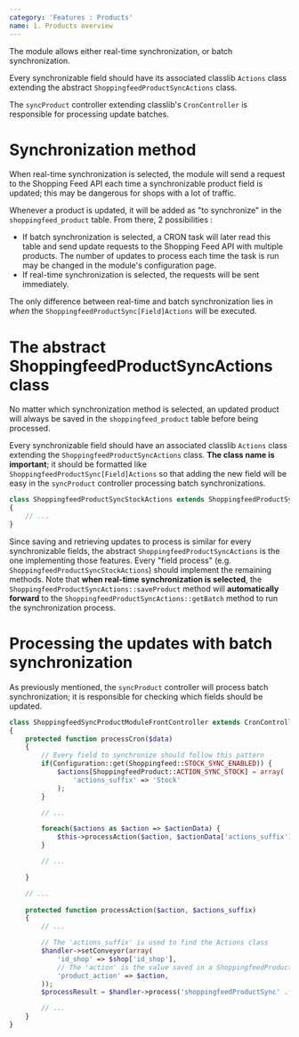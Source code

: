 ```yaml
---
category: 'Features : Products'
name: 1. Products overview
---
```

  
The module allows either real-time synchronization, or batch synchronization.  

Every synchronizable field should have its associated classlib `Actions` class
extending the abstract `ShoppingfeedProductSyncActions` class.  

The `syncProduct` controller extending classlib's `CronController` is
responsible for processing update batches.

# Synchronization method

When real-time synchronization is selected, the module will send a request to
the Shopping Feed API each time a synchronizable product field is updated; this
may be dangerous for shops with a lot of traffic.

Whenever a product is updated, it will be added as "to synchronize" in the
`shoppingfeed_product` table. From there, 2 possibilities :
* If batch synchronization is selected, a CRON task will later read this table
and send update requests to the Shopping Feed API with multiple products. The
number of updates to process each time the task is run may be changed in the
module's configuration page.
* If real-time synchronization is selected, the requests will be sent
immediately.

The only difference between real-time and batch synchronization lies in _when_
the `ShoppingfeedProductSync[Field]Actions` will be executed.

# The abstract ShoppingfeedProductSyncActions class

No matter which synchronization method is selected, an updated product will
always be saved in the `shoppingfeed_product` table before being processed.

Every synchronizable field should have an associated classlib `Actions` class
extending the `ShoppingfeedProductSyncActions` class. **The class name is
important**; it should be formatted like `ShoppingfeedProductSync[Field]Actions`
so that adding the new field will be easy in the `syncProduct` controller
processing batch synchronizations.

```php
class ShoppingfeedProductSyncStockActions extends ShoppingfeedProductSyncActions
{
    // ...
}
```

Since saving and retrieving updates to process is similar for every
synchronizable fields, the abstract `ShoppingfeedProductSyncActions` is the one
implementing those features. Every "field process" (e.g.
`ShoppingfeedProductSyncStockActions`) should implement the remaining methods.
Note that **when real-time synchronization is selected**, the
`ShoppingfeedProductSyncActions::saveProduct` method will **automatically
forward** to the `ShoppingfeedProductSyncActions::getBatch` method to run the
synchronization process.

# Processing the updates with batch synchronization

As previously mentioned, the `syncProduct` controller will process batch
synchronization; it is responsible for checking which fields should be updated.

```php
class ShoppingfeedSyncProductModuleFrontController extends CronController
{
    protected function processCron($data)
    {
        // Every field to synchronize should follow this pattern
        if(Configuration::get(Shoppingfeed::STOCK_SYNC_ENABLED)) {
            $actions[ShoppingfeedProduct::ACTION_SYNC_STOCK] = array(
                'actions_suffix' => 'Stock'
            );
        }

        // ...

        foreach($actions as $action => $actionData) {
            $this->processAction($action, $actionData['actions_suffix']);
        }

        // ...

    }

    // ...
    
    protected function processAction($action, $actions_suffix)
    {
        // ...

        // The 'actions_suffix' is used to find the Actions class
        $handler->setConveyor(array(
            'id_shop' => $shop['id_shop'],
            // The 'action' is the value saved in a ShoppingfeedProduct
            'product_action' => $action,
        ));
        $processResult = $handler->process('shoppingfeedProductSync' . $actions_suffix);

        // ...
    }
}
```